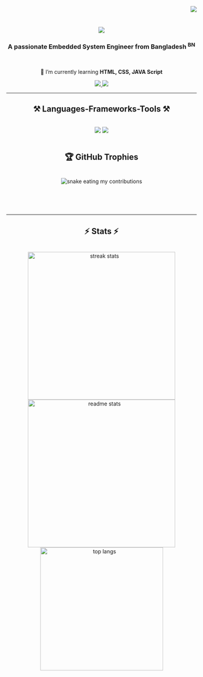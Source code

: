 <div align="right">
    
[![](https://visitcount.itsvg.in/api?id=omarfarukbadhon&icon=9&color=0)](https://visitcount.itsvg.in) 

</div>

<h1 align="center">
    <img src="https://readme-typing-svg.herokuapp.com/?font=Righteous&size=35&center=true&vCenter=true&width=500&height=70&duration=4000&lines=Hi+There!+👋;+I'm+Omar+Faruk!;" />
</h1>

<h3 align="center">A passionate Embedded System Engineer from Bangladesh <sup>BN</sup></h3>

<br/>

<div align="center">
 
 🌱 I’m currently learning **HTML, CSS, JAVA Script**

 </div>
 
<div align="center"> 
  <a href="mailto:omarfarukbadhon@gmail.com">
    <img src="https://img.shields.io/badge/Gmail-333333?style=for-the-badge&logo=gmail&logoColor=red" />
  </a>
  <a href="https://www.linkedin.com/in/omarfarukbadhon/" target="_blank">
    <img src="https://img.shields.io/badge/LinkedIn-0077B5?style=for-the-badge&logo=linkedin&logoColor=white" target="_blank" />
  </a>
</div>

 <hr/>
 
<h2 align="center">⚒️ Languages-Frameworks-Tools ⚒️</h2>
<br/>
<div align="center">
    <img src="https://skillicons.dev/icons?i=html,css,vscode,github,tailwind" />
    <img src="https://skillicons.dev/icons?i=python,c" /><br>
</div>

<br/>
<!--
<div align="center">

## 🏆 GitHub Trophies <br/>
![](https://github-profile-trophy.vercel.app/?username=omarfarukbadhon&theme=flat&no-frame=true&no-bg=false&margin-w=4)

 <hr/>
 </div>

<div align="center" width=360>

 # 📊 GitHub Stats:
![](https://github-readme-stats.vercel.app/api?username=omarfarukbadhon&theme=dark&hide_border=true&include_all_commits=true&count_private=true)
![](https://github-readme-streak-stats.herokuapp.com/?user=omarfarukbadhon&theme=dark&hide_border=true)

 </div>

 <div align="center" width=360>

![](https://github-readme-stats.vercel.app/api/top-langs/?username=omarfarukbadhon&theme=dark&hide_border=true&include_all_commits=true&count_private=true&layout=compact)

 </div>
-->


<div align="center">
  <h2>🏆 GitHub Trophies</h2>
  <br>
  <img alt="snake eating my contributions" src="https://github-profile-trophy.vercel.app/?username=omarfarukbadhon&theme=flat&no-frame=true&no-bg=false&margin-w=4" />
  
  <br/><br/><br/>
</div>

<hr/>

<h2 align="center">⚡ Stats ⚡</h2>
<br>
<div align=center>
  <img width=390 src="https://github-readme-stats.vercel.app/api?username=omarfarukbadhon&theme=dark&hide_border=true&include_all_commits=true&count_private=true" alt="streak stats"/>
  <img width=390 src="https://github-readme-streak-stats.herokuapp.com/?user=omarfarukbadhon&theme=dark&hide_border=true" alt="readme stats" />
  <br/>
  <img width=325 align="center" src="https://github-readme-stats.vercel.app/api/top-langs/?username=omarfarukbadhon&theme=dark&hide_border=true&include_all_commits=true&count_private=true&layout=compact" alt="top langs" />
</div>


<br/><br/>

